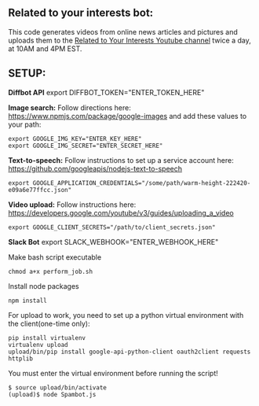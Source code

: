## Related to your interests bot:
This code generates videos from online news articles and pictures and uploads them to the [Related to Your Interests Youtube channel](https://www.youtube.com/channel/UC_LfMr7ffUG9q5M3UuxmF0Q) twice a day, at 10AM and 4PM EST.

## SETUP:

**Diffbot API**
    export DIFFBOT_TOKEN="ENTER_TOKEN_HERE"

**Image search:**
Follow directions here: https://www.npmjs.com/package/google-images
and add these values to your path:

    export GOOGLE_IMG_KEY="ENTER_KEY_HERE"
    export GOOGLE_IMG_SECRET="ENTER_SECRET_HERE"

**Text-to-speech:**
Follow instructions to set up a service account here: https://github.com/googleapis/nodejs-text-to-speech

    export GOOGLE_APPLICATION_CREDENTIALS="/some/path/warm-height-222420-e09a6e77ffcc.json"

**Video upload:**
Follow instructions here: https://developers.google.com/youtube/v3/guides/uploading_a_video

    export GOOGLE_CLIENT_SECRETS="/path/to/client_secrets.json"

**Slack Bot**
    export SLACK_WEBHOOK="ENTER_WEBHOOK_HERE"

Make bash script executable

	chmod a+x perform_job.sh
Install node packages

    npm install

For upload to work, you need to set up a python virtual environment with the client(one-time only):

    pip install virtualenv
    virtualenv upload
    upload/bin/pip install google-api-python-client oauth2client requests httplib

You must enter the virtual environment before running the script!

    $ source upload/bin/activate
    (upload)$ node Spambot.js

